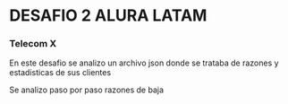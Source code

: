 <h1>DESAFIO 2 ALURA LATAM</h1>
<h3>Telecom X</h3>
<p>En este desafio se analizo un archivo json donde se trataba de razones y estadisticas de sus clientes</p>
<p>Se analizo paso por paso razones de baja </p>
